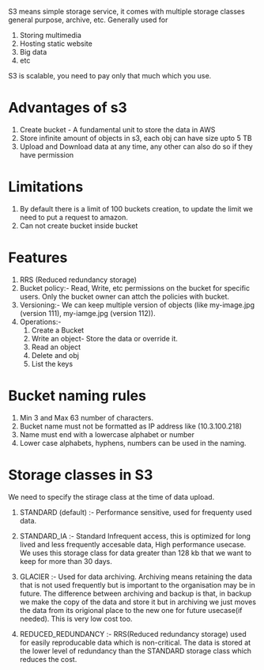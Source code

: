 S3 means simple storage service, it comes with multiple storage classes general purpose, archive, etc.
Generally used for
  1. Storing multimedia
  2. Hosting static website
  3. Big data
  4. etc

S3 is scalable, you need to pay only that much which you use.

# Advantages of s3

  1. Create bucket - A fundamental unit to store the data in AWS
  2. Store infinite amount of objects in s3, each obj can have size upto 5 TB
  3. Upload and Download data at any time, any other can also do so if they have permission

# Limitations

  1. By default there is a limit of 100 buckets creation, to update the limit we need to put a request to amazon.
  2. Can not create bucket inside bucket
  
# Features

  1. RRS (Reduced redundancy storage)
  2. Bucket policy:- Read, Write, etc permissions on the bucket for specific users. Only the bucket owner can attch the policies with bucket.
  3. Versioning:- We can keep multiple version of objects (like my-image.jpg (version 111), my-iamge.jpg (version 112)).
  4. Operations:-
      1. Create a Bucket
      2. Write an object- Store the data or override it.
      3. Read an object
      4. Delete and obj
      5. List the keys
  
# Bucket naming rules

  1. Min 3 and Max 63 number of characters.
  2. Bucket name must not be formatted as IP address like (10.3.100.218)
  3. Name must end with a lowercase alphabet or number
  4. Lower case alphabets, hyphens, numbers can be used in the naming.
  

# Storage classes in S3

We need to specify the stirage class at the time of data upload.
  1. STANDARD (default) :- Performance sensitive, used for frequenty used data. 
  
  2. STANDARD_IA :- Standard Infrequent access, this is optimized for long lived and less frequently accesable data, High performance usecase. We uses this storage class for data greater than 128 kb that we want to keep for more than 30 days.
  
  3. GLACIER :- Used for data archiving. Archiving means retaining the data that is not used frequently but is important to the organisation may be in future. The difference between archiving and backup is that, in backup we make the copy of the data and store it but in archiving we just moves the data from its origional place to the new one for future usecase(if needed). This is very low cost too.
  
  4. REDUCED_REDUNDANCY :- RRS(Reduced redundancy storage) used for easily reproducable data which is non-critical. The data is stored at the lower level of redundancy than the STANDARD storage class which reduces the cost.
